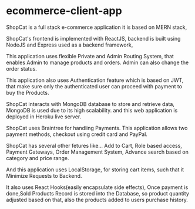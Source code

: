 # ecommerce-client-app

ShopCat is a full stack e-commerce application it is based on MERN stack, 

ShopCat's frontend is implemented with ReactJS, backend is built using NodeJS and Express used as a backend framework,

This application uses flexible Private and Admin Routing System, that enables Admin to manage products and orders.
Admin can also change the order status.

This application also uses Authentication feature which is based on JWT, 
that make sure only the authenticated user can proceed with payment to buy the Products.

ShopCat interacts with MongoDB database to store and retrieve data, MongoDB is used due to its high scalability.
and this web application is deployed in Heroku live server.

ShopCat uses Braintree for handling Payments.
This application allows two payment methods, checkout using credit card and PayPal.

ShopCat has several other fetures like...
Add to Cart, Role based access, Payment Gateways, 
Order Management System, Advance search based on category and price range.

And this application uses LocalStorage, for storing cart items, such that it Minimize Requests to Backend.

It also uses React Hooks(easily encapsulate side effects),
Once payment is done,Sold Products Record is stored into the Database, so product quantity adjusted based on that,
also the products added to users purchase history.
